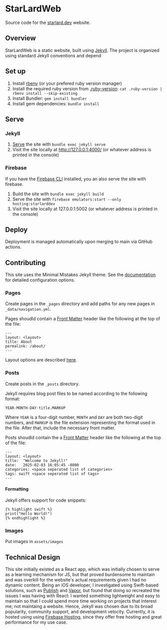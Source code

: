 # StarLardWeb

Source code for the [starlard.dev](https://starlard.dev) website.

## Overview

StarLardWeb is a static website, built using [Jekyll](https://jekyllrb.com). The project is organized using standard Jekyll conventions and depend

## Set up

1. Install [rbenv](https://github.com/rbenv/rbenv) (or your prefered ruby version manager)
2. Install the required ruby version from [.ruby-version](https://github.com/StarLard/StarLardWeb/blob/main/.ruby-version): `cat .ruby-version | rbenv install --skip-existing`
3. Install Bundler: `gem install bundler`
4. Install gem dependencies: `bundle install`

## Serve

### Jekyll
1. [Serve](https://jekyllrb.com/tutorials/using-jekyll-with-bundler/#serve-the-site) the site with `bundle exec jekyll serve`
2. Visit the site locally at http://127.0.0.1:4000/ (or whatever address is printed in the console)

### Firebase
If you have the [Firebase CLI](https://firebase.google.com/docs/cli#install_the_firebase_cli) installed, you an also serve the site with firebase.
1. Build the site with `bundle exec jekyll build`
2. Serve the site with `firebase emulators:start --only hosting:starlarddev`
2. Visit the site locally at 127.0.0.1:5002 (or whatever address is printed in the console)

## Deploy

Deployment is managed automatically upon merging to main via GitHub actions.

## Contributing

This site uses the Minimal Mistakes Jekyll theme. See the [documentation](https://mmistakes.github.io/minimal-mistakes/docs/quick-start-guide/) for detailed configuration options.

### Pages

Create pages in the `_pages` directory and add paths for any new pages in `_data/navigation.yml`.

Pages shoudld contain a [Front Matter](https://jekyllrb.com/docs/front-matter/) header like the following at the top of the file:
```
---
layout: <layout>
title: About
permalink: /about/
---
```
Layout options are described [here](https://mmistakes.github.io/minimal-mistakes/docs/layouts/).

### Posts

Create posts in the `_posts` directory.

Jekyll requires blog post files to be named according to the following format:

`YEAR-MONTH-DAY-title.MARKUP`

Where `YEAR` is a four-digit number, `MONTH` and `DAY` are both two-digit numbers, and `MARKUP` is the file extension representing the format used in the file. After that, include the necessary front matter.

Posts shoudld contain the a [Front Matter](https://jekyllrb.com/docs/front-matter/) header like the following at the top of the file:
```
---
layout: <layout>
title:  "Welcome to Jekyll!"
date:   2025-02-03 16:05:45 -0800
categories: <space seperated list of categories>
tags: swift <space seperated list of tags>
---
```

#### Formatting

Jekyll offers support for code snippets:
```
{% highlight swift %}
print("Hello World!")
{% endhighlight %}
```

### Images

Put images in `assets/images`

## Technical Design

This site initially existed as a React app, which was initially chosen to serve as a learning mechanism for JS, but that proved burdensome to maintain and was overkill for the website's actual requirements given I had no dynamic content. Being an iOS developer, I investigated using Swift-based solutions, such as [Publish](https://github.com/JohnSundell/Publish) and [Vapor](https://github.com/vapor/vapor), but found that doing so recreated the issues I was having with React: I wanted something lightweight and easy to maintain so that I could spend more time working on projects that interest me; not maintaing a website. Hence, Jekyll was chosen due to its broad popularity, community support, and development velocity. Currently, it is hosted using using [Firebase Hosting](https://firebase.google.com/docs/hosting), since they offer free hosting and great performance for my use case.
